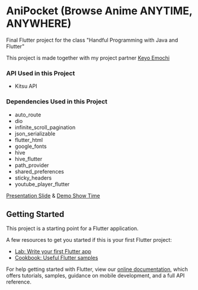# AniPocket (Browse Anime ANYTIME, ANYWHERE)

Final Flutter project for the class "Handful Programming with Java and Flutter"

This project is made together with my project partner [Keyo Emochi](https://github.com/Keyo-creater)

### API Used in this Project
  - Kitsu API
### Dependencies Used in this Project
  - auto_route
  - dio
  - infinite_scroll_pagination
  - json_serializable
  - flutter_html
  - google_fonts
  - hive
  - hive_flutter
  - path_provider
  - shared_preferences
  - sticky_headers
  - youtube_player_flutter

[Presentation Slide](https://docs.google.com/presentation/d/1AUYBn08JRYIQLi_xlx37B8IohOCEkflmP2BQKqNuJ1Y/edit?usp=sharing) & [Demo Show Time](https://youtu.be/9MjEWDr9ov8)

## Getting Started

This project is a starting point for a Flutter application.

A few resources to get you started if this is your first Flutter project:

- [Lab: Write your first Flutter app](https://flutter.dev/docs/get-started/codelab)
- [Cookbook: Useful Flutter samples](https://flutter.dev/docs/cookbook)

For help getting started with Flutter, view our
[online documentation](https://flutter.dev/docs), which offers tutorials,
samples, guidance on mobile development, and a full API reference.
